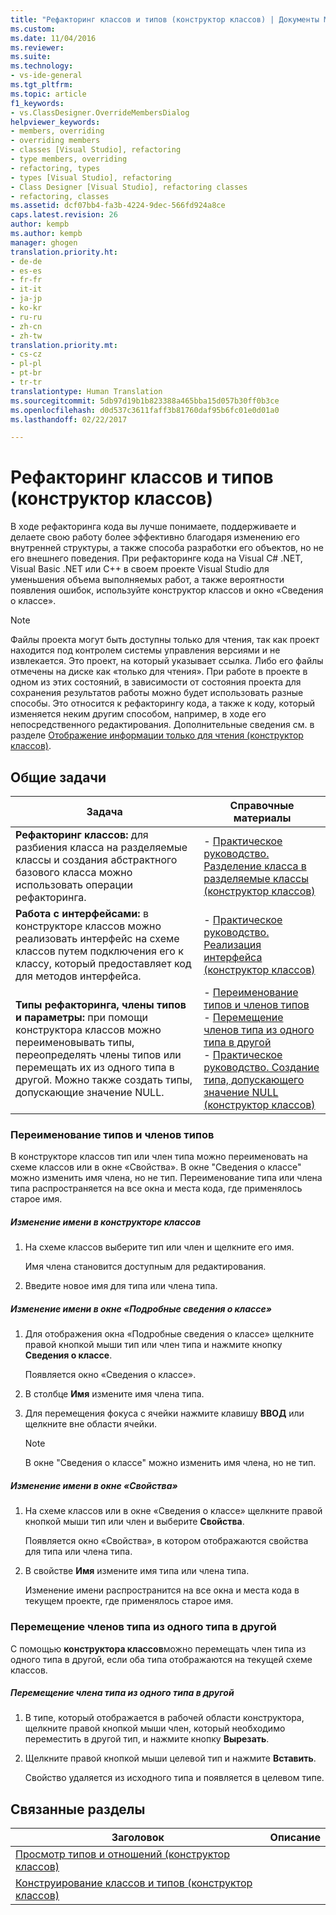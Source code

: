 ```yaml
---
title: "Рефакторинг классов и типов (конструктор классов) | Документы Майкрософт"
ms.custom: 
ms.date: 11/04/2016
ms.reviewer: 
ms.suite: 
ms.technology:
- vs-ide-general
ms.tgt_pltfrm: 
ms.topic: article
f1_keywords:
- vs.ClassDesigner.OverrideMembersDialog
helpviewer_keywords:
- members, overriding
- overriding members
- classes [Visual Studio], refactoring
- type members, overriding
- refactoring, types
- types [Visual Studio], refactoring
- Class Designer [Visual Studio], refactoring classes
- refactoring, classes
ms.assetid: dcf07bb4-fa3b-4224-9dec-566fd924a8ce
caps.latest.revision: 26
author: kempb
ms.author: kempb
manager: ghogen
translation.priority.ht:
- de-de
- es-es
- fr-fr
- it-it
- ja-jp
- ko-kr
- ru-ru
- zh-cn
- zh-tw
translation.priority.mt:
- cs-cz
- pl-pl
- pt-br
- tr-tr
translationtype: Human Translation
ms.sourcegitcommit: 5db97d19b1b823388a465bba15d057b30ff0b3ce
ms.openlocfilehash: d0d537c3611faff3b81760daf95b6fc01e0d01a0
ms.lasthandoff: 02/22/2017

---
```

# <a name="refactoring-classes-and-types-class-designer"></a>Рефакторинг классов и типов (конструктор классов)
В ходе рефакторинга кода вы лучше понимаете, поддерживаете и делаете свою работу более эффективно благодаря изменению его внутренней структуры, а также способа разработки его объектов, но не его внешнего поведения. При рефакторинге кода на Visual C# .NET, Visual Basic .NET или C++ в своем проекте Visual Studio для уменьшения объема выполняемых работ, а также вероятности появления ошибок, используйте конструктор классов и окно «Сведения о классе».  
  
> [!NOTE]
>  Файлы проекта могут быть доступны только для чтения, так как проект находится под контролем системы управления версиями и не извлекается. Это проект, на который указывает ссылка. Либо его файлы отмечены на диске как «только для чтения». При работе в проекте в одном из этих состояний, в зависимости от состояния проекта для сохранения результатов работы можно будет использовать разные способы. Это относится к рефакторингу кода, а также к коду, который изменяется неким другим способом, например, в ходе его непосредственного редактирования. Дополнительные сведения см. в разделе [Отображение информации только для чтения (конструктор классов)](http://msdn.microsoft.com/en-us/33e2d3a9-1668-4d10-ae56-fa09b3156e0a).  
  
## <a name="common-tasks"></a>Общие задачи  
  
|Задача|Справочные материалы|  
|----------|------------------------|  
|**Рефакторинг классов:** для разбиения класса на разделяемые классы и создания абстрактного базового класса можно использовать операции рефакторинга.|-   [Практическое руководство. Разделение класса в разделяемые классы (конструктор классов)](../ide/how-to-split-a-class-into-partial-classes-class-designer.md)|  
|**Работа с интерфейсами:** в конструкторе классов можно реализовать интерфейс на схеме классов путем подключения его к классу, который предоставляет код для методов интерфейса.|-   [Практическое руководство. Реализация интерфейса (конструктор классов)](../ide/how-to-implement-an-interface-class-designer.md)|  
|**Типы рефакторинга, члены типов и параметры:** при помощи конструктора классов можно переименовывать типы, переопределять члены типов или перемещать их из одного типа в другой. Можно также создать типы, допускающие значение NULL.|-   [Переименование типов и членов типов](../ide/refactoring-classes-and-types-class-designer.md#RenamingTypesAndMembers)<br />-   [Перемещение членов типа из одного типа в другой](../ide/refactoring-classes-and-types-class-designer.md#MovingTypeMembers)<br />-   [Практическое руководство. Создание типа, допускающего значение NULL (конструктор классов)](../ide/how-to-create-a-nullable-type-class-designer.md)|  
  
###  <a name="a-namerenamingtypesandmembersa-renaming-types-and-type-members"></a><a name="RenamingTypesAndMembers"></a> Переименование типов и членов типов  
 В конструкторе классов тип или член типа можно переименовать на схеме классов или в окне «Свойства». В окне "Сведения о классе" можно изменить имя члена, но не тип. Переименование типа или члена типа распространяется на все окна и места кода, где применялось старое имя.  
  
##### <a name="to-rename-a-name-in-the-class-designer"></a>Изменение имени в конструкторе классов  
  
1.  На схеме классов выберите тип или член и щелкните его имя.  
  
     Имя члена становится доступным для редактирования.  
  
2.  Введите новое имя для типа или члена типа.  
  
##### <a name="to-rename-a-name-in-the-class-details-window"></a>Изменение имени в окне «Подробные сведения о классе»  
  
1.  Для отображения окна «Подробные сведения о классе» щелкните правой кнопкой мыши тип или член типа и нажмите кнопку **Сведения о классе**.  
  
     Появляется окно «Сведения о классе».  
  
2.  В столбце **Имя** измените имя члена типа.  
  
3.  Для перемещения фокуса с ячейки нажмите клавишу **ВВОД** или щелкните вне области ячейки.  
  
    > [!NOTE]
    >  В окне "Сведения о классе" можно изменить имя члена, но не тип.  
  
##### <a name="to-rename-a-name-in-the-properties-window"></a>Изменение имени в окне «Свойства»  
  
1.  На схеме классов или в окне «Сведения о классе» щелкните правой кнопкой мыши тип или член и выберите **Свойства**.  
  
     Появляется окно «Свойства», в котором отображаются свойства для типа или члена типа.  
  
2.  В свойстве **Имя** измените имя типа или члена типа.  
  
     Изменение имени распространится на все окна и места кода в текущем проекте, где применялось старое имя.  
  
###  <a name="a-namemovingtypemembersa-moving-type-members-from-one-type-to-another"></a><a name="MovingTypeMembers"></a> Перемещение членов типа из одного типа в другой  
 С помощью **конструктора классов**можно перемещать член типа из одного типа в другой, если оба типа отображаются на текущей схеме классов.  
  
##### <a name="to-move-a-type-member-from-one-type-to-another"></a>Перемещение члена типа из одного типа в другой  
  
1.  В типе, который отображается в рабочей области конструктора, щелкните правой кнопкой мыши член, который необходимо переместить в другой тип, и нажмите кнопку **Вырезать**.  
  
2.  Щелкните правой кнопкой мыши целевой тип и нажмите **Вставить**.  
  
     Свойство удаляется из исходного типа и появляется в целевом типе.  
  
## <a name="related-topics"></a>Связанные разделы  
  
|Заголовок|Описание|  
|-----------|-----------------|  
|[Просмотр типов и отношений (конструктор классов)](../ide/viewing-types-and-relationships-class-designer.md)||  
|[Конструирование классов и типов (конструктор классов)](../ide/designing-classes-and-types-class-designer.md)||
